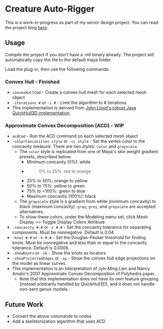 # Creature Auto-Rigger

This is a work-in-progress as part of my senior design project. You can read the project blog [here](http://seniorblog.meepzh.com/).

## Usage

Compile the project if you don't have a .mll binary already. The project will automatically copy the file to the default maya folder.

Load the plug-in, then use the following commands:

### Convex Hull - Finished
- `convexHullCmd` - Create a convex hull mesh for each selected mesh object
- `-iterations #` or `-i #` - Limit the algorithm to # iterations
- This implementation is derived from [John Lloyd's robust Java QuickHull3D implementation](http://www.cs.ubc.ca/~lloyd/java/quickhull3d.html).

### Approximate Convex Decomposition (ACD) - WIP
- `acdCmd` - Run the ACD command on each selected mesh object
- `-colorConcavities style` or `-cc style` - Set the vertex color to the concavity measure. There are two styles: `color` and `grayscale`.
	- The `color` style is replicated from one of Maya's skin weight gradient presets, described below:
	    - Minimum concavity (0%): white
		- >0% to 25%: red to orange
		- 25% to 50%: orange to yellow
		- 50% to 75%: yellow to green
		- 75% to <100%: green to blue
		- Maximum concavity (100%): black
    - The `grayscale` style is a gradient from white (minimum concavity) to black (maximum concavity). `gray`, `grey`, and `greyscale` are accepted alternatives.
    - To show these colors, under the Modeling menu set, click Mesh Display >> Toggle Display Colors Attribute
- `-concavity #.#` or `-c #.#` - Set the concavity tolerance for separating components. Must be nonnegative. Default is 0.04.
- `-knot #.#` or `-k #.#` - Set the Douglas-Peuker threshold for finding knots. Must be nonnegative and less than or equal to the concavity tolerance. Default is 0.0008.
- `-showKnots` or `-sk` - Show the knots as locators
- `-showProjectedEdges` or `-sp` - Show the convex hull edge projections on the model as linear curves.
- This implementation is an interpretation of Jyh-Ming Lien and Nancy Amato's 2007 Approximate Convex Decomposition of Polyhedra paper.
    - Note that this implementation does not have its own feature grouping (instead arbitrarily handled by QuickHull3D), and it does not handle non-zero genus models.

## Future Work
- Convert the above commands to nodes
- Add a skeletonization algorithm that uses ACD

